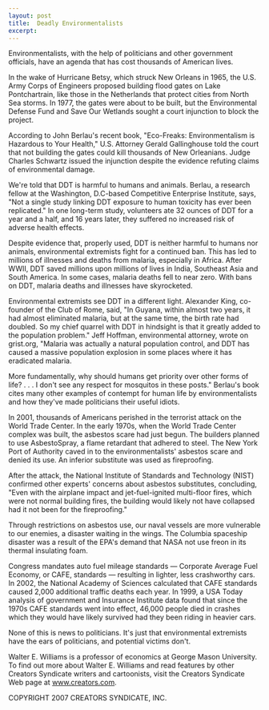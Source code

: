 ```yaml
---
layout: post
title:  Deadly Environmentalists
excerpt:
---
```


Environmentalists, with the help of politicians and other government officials, have an agenda that has cost thousands of American lives.

In the wake of Hurricane Betsy, which struck New Orleans in 1965, the U.S. Army Corps of Engineers proposed building flood gates on Lake Pontchartrain, like those in the Netherlands that protect cities from North Sea storms. In 1977, the gates were about to be built, but the Environmental Defense Fund and Save Our Wetlands sought a court injunction to block the project.

According to John Berlau's recent book, "Eco-Freaks: Environmentalism is Hazardous to Your Health," U.S. Attorney Gerald Gallinghouse told the court that not building the gates could kill thousands of New Orleanians. Judge Charles Schwartz issued the injunction despite the evidence refuting claims of environmental damage.

We're told that DDT is harmful to humans and animals. Berlau, a research fellow at the Washington, D.C-based Competitive Enterprise Institute, says, "Not a single study linking DDT exposure to human toxicity has ever been replicated." In one long-term study, volunteers ate 32 ounces of DDT for a year and a half, and 16 years later, they suffered no increased risk of adverse health effects.

Despite evidence that, properly used, DDT is neither harmful to humans nor animals, environmental extremists fight for a continued ban. This has led to millions of illnesses and deaths from malaria, especially in Africa. After WWII, DDT saved millions upon millions of lives in India, Southeast Asia and South America. In some cases, malaria deaths fell to near zero. With bans on DDT, malaria deaths and illnesses have skyrocketed.

Environmental extremists see DDT in a different light. Alexander King, co-founder of the Club of Rome, said, "In Guyana, within almost two years, it had almost eliminated malaria, but at the same time, the birth rate had doubled. So my chief quarrel with DDT in hindsight is that it greatly added to the population problem." Jeff Hoffman, environmental attorney, wrote on grist.org, "Malaria was actually a natural population control, and DDT has caused a massive population explosion in some places where it has eradicated malaria.

 More fundamentally, why should humans get priority over other forms of life? . . . I don't see any respect for mosquitos in these posts." Berlau's book cites many other examples of contempt for human life by environmentalists and how they've made politicians their useful idiots.

In 2001, thousands of Americans perished in the terrorist attack on the World Trade Center. In the early 1970s, when the World Trade Center complex was built, the asbestos scare had just begun. The builders planned to use AsbestoSpray, a flame retardant that adhered to steel. The New York Port of Authority caved in to the environmentalists' asbestos scare and denied its use. An inferior substitute was used as fireproofing.

After the attack, the National Institute of Standards and Technology (NIST) confirmed other experts' concerns about asbestos substitutes, concluding, "Even with the airplane impact and jet-fuel-ignited multi-floor fires, which were not normal building fires, the building would likely not have collapsed had it not been for the fireproofing."

Through restrictions on asbestos use, our naval vessels are more vulnerable to our enemies, a disaster waiting in the wings. The Columbia spaceship disaster was a result of the EPA's demand that NASA not use freon in its thermal insulating foam.

Congress mandates auto fuel mileage standards — Corporate Average Fuel Economy, or CAFE, standards — resulting in lighter, less crashworthy cars. In 2002, the National Academy of Sciences calculated that CAFE standards caused 2,000 additional traffic deaths each year. In 1999, a USA Today analysis of government and Insurance Institute data found that since the 1970s CAFE standards went into effect, 46,000 people died in crashes which they would have likely survived had they been riding in heavier cars.

None of this is news to politicians. It's just that environmental extremists have the ears of politicians, and potential victims don't.

Walter E. Williams is a professor of economics at George Mason University. To find out more about Walter E. Williams and read features by other Creators Syndicate writers and cartoonists, visit the Creators Syndicate Web page at www.creators.com.

COPYRIGHT 2007 CREATORS SYNDICATE, INC.
